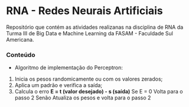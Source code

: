 # RNA - Redes Neurais Artificiais

Repositório que contém as atividades realizanas na disciplina de RNA da Turma III de Big Data e Machine Learning da FASAM - Faculdade Sul Americana.

### Conteúdo

* Algoritmo de implementação do Perceptron:
1. Inicia os pesos randomicamente ou com os valores zerados;
2. Aplica um padrão e verifica a saída;
3. Calcula o erro
  **E = t (valor desejado) - s (saída)**
Se E = 0
	Volta para o passo 2
Senão
	Atualiza os pesos e volta para o passo 2

